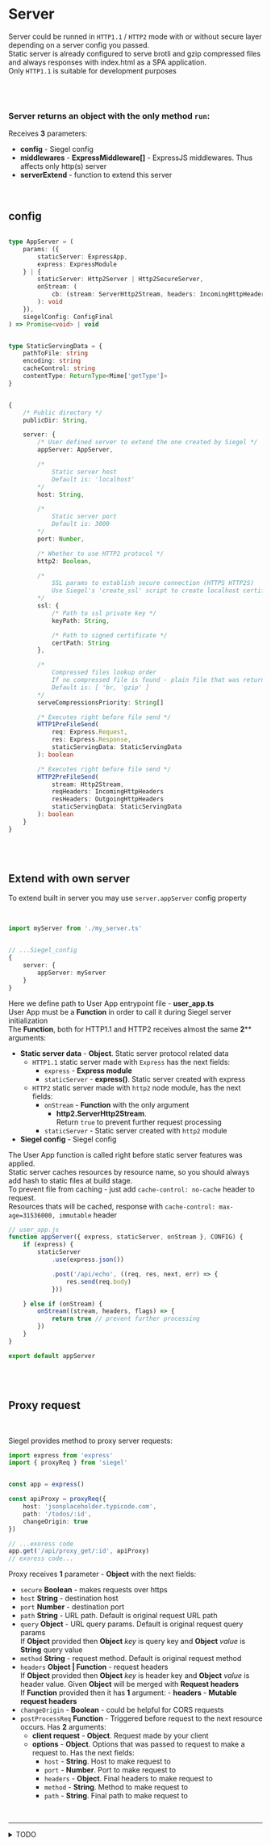 # Server

Server could be runned in `HTTP1.1` / `HTTP2` mode with or without secure layer depending on a server config you passed.<br />
Static server is already configured to serve brotli and gzip compressed files and always responses with index.html as a SPA application.<br />
Only `HTTP1.1` is suitable for development purposes<br />

<br/><br/>


### Server returns an object with the only method `run`:

Receives **3** parameters:
- **config** - Siegel config
- **middlewares** - **ExpressMiddleware[]** - ExpressJS middlewares. Thus affects only http(s) server
- **serverExtend** - function to extend this server

<br/>

## config

```ts

type AppServer = (
    params: ({
        staticServer: ExpressApp,
        express: ExpressModule
    } | {
        staticServer: Http2Server | Http2SecureServer,
        onStream: (
            cb: (stream: ServerHttp2Stream, headers: IncomingHttpHeaders, flags: number ) => void
        ): void
    }),
    siegelConfig: ConfigFinal
) => Promise<void> | void


type StaticServingData = {
    pathToFile: string
    encoding: string
    cacheControl: string
    contentType: ReturnType<Mime['getType']>
}


{   
    /* Public directory */
    publicDir: String,

    server: {
        /* User defined server to extend the one created by Siegel */
        appServer: AppServer,

        /*
            Static server host
            Default is: 'localhost'
        */
        host: String,

        /*
            Static server port
            Default is: 3000
        */
        port: Number,

        /* Whether to use HTTP2 protocol */
        http2: Boolean,

        /*
            SSL params to establish secure connection (HTTPS HTTP2S)
            Use Siegel's 'create_ssl' script to create localhost certificate
        */
        ssl: {
            /* Path to ssl private key */
            keyPath: String,

            /* Path to signed certificate */
            certPath: String
        },

        /*
            Compressed files lookup order
            If no compressed file is found - plain file that was returned 
            Default is: [ 'br, 'gzip' ]
        */
        serveCompressionsPriority: String[]

        /* Executes right before file send */
        HTTP1PreFileSend(
            req: Express.Request,
            res: Express.Response,
            staticServingData: StaticServingData
        ): boolean

        /* Executes right before file send */
        HTTP2PreFileSend(
            stream: Http2Stream,
            reqHeaders: IncomingHttpHeaders
            resHeaders: OutgoingHttpHeaders
            staticServingData: StaticServingData
        ): boolean
    }
}
```



<br /><br />

## Extend with own server

To extend built in server you may use `server.appServer` config property 

<br />

```ts
import myServer from './my_server.ts'


// ...Siegel_config
{
    server: {
        appServer: myServer
    }
}
```

Here we define path to User App entrypoint file - **user_app.ts**<br />
User App must be a **Function** in order to call it during Siegel server initialization<br />
The **Function**, both for HTTP1.1 and HTTP2 receives almost the same **2**** arguments:
- **Static server data** - **Object**. Static server protocol related data<br />
    - `HTTP1.1` static server made with `Express` has the next fields:
        - `express` - **Express module**
        - `staticServer` - **express()**. Static server created with express
    - `HTTP2` static server made with `http2` node module, has the next fields:
        - `onStream` - **Function** with the only argument
            - **http2.ServerHttp2Stream**.<br />
            Return `true` to prevent further request processing
        - `staticServer` - Static server created with `http2` module
- **Siegel config** - Siegel config

The User App function is called right before static server features was applied.<br />
Static server caches resources by resource name, so you should always add hash to static files at build stage.<br />
To prevent file from caching - just add `cache-control: no-cache` header to request.<br />
Resources thats will be cached, response with `cache-control: max-age=31536000, immutable` header


```ts
// user_app.js
function appServer({ express, staticServer, onStream }, CONFIG) {
    if (express) {
        staticServer
            .use(express.json())

            .post('/api/echo', ((req, res, next, err) => {
                res.send(req.body)
            }))

    } else if (onStream) {
        onStream((stream, headers, flags) => {
            return true // prevent further processing
        })
    }
}

export default appServer
```


<br /><br />

## Proxy request

<br/>

Siegel provides method to proxy server requests:

```ts
import express from 'express'
import { proxyReq } from 'siegel'


const app = express()

const apiProxy = proxyReq({
    host: 'jsonplaceholder.typicode.com',
    path: '/todos/:id',
    changeOrigin: true
})

// ...exoress code
app.get('/api/proxy_get/:id', apiProxy)
// exoress code...
```


Proxy receives **1** parameter - **Object** with the next fields:
- `secure` **Boolean** - makes requests over https
- `host` **String** - destination host
- `port` **Number** - destination port
- `path` **String** - URL path. Default is original request URL path
- `query` **Object** - URL query params. Default is original request query params<br />
    If **Object** provided then **Object** _key_ is query key and **Object** _value_ is **String** query value
- `method` **String** - request method. Default is original request method
- `headers` **Object | Function** - request headers<br />
    If **Object** provided then **Object** _key_ is header key and **Object** _value_ is header value. Given **Object** will be merged with **Request headers**<br />
    If **Function** provided then it has **1** argument:
        - **headers** - **Mutable request headers**
- `changeOrigin` - **Boolean** - could be helpful for CORS requests
- `postProcessReq` **Function** - Triggered before request to the next resource occurs. Has **2** arguments:
    - **client request** - **Object**. Request made by your client
    - **options** - **Object**. Options that was passed to request to make a request to. Has the next fields:
        - `host` - **String**. Host to make request to
        - `port` - **Number**. Port to make request to
        - `headers` - **Object**. Final headers to make request to
        - `method` - **String**. Method to make request to
        - `path` - **String**. Final path to make request to


<br /><hr />
<details>
    <summary>TODO</summary>
    - Compatible HTTP1.1 and HTTP2 static servers<br />
    - SEO for crawlers (pages prebuild or build on the fly)<br />
    - Protobuf
</details>